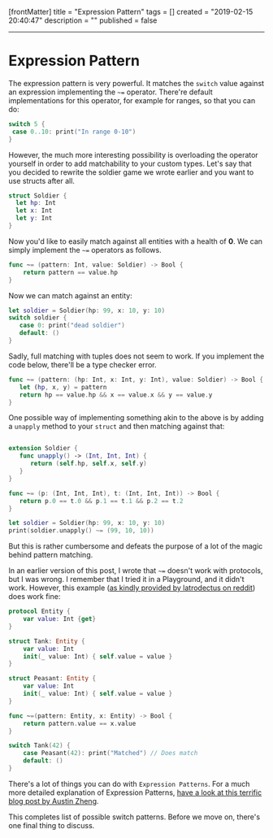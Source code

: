 [frontMatter]
title = "Expression Pattern"
tags = []
created = "2019-02-15 20:40:47"
description = ""
published = false

---

# Expression Pattern

The expression pattern is very powerful. It matches the `switch` value
against an expression implementing the `~=` operator. There\'re default
implementations for this operator, for example for ranges, so that you
can do:

``` Swift
switch 5 {
 case 0..10: print("In range 0-10")
}
```

However, the much more interesting possibility is overloading the
operator yourself in order to add matchability to your custom types.
Let\'s say that you decided to rewrite the soldier game we wrote earlier
and you want to use structs after all.

``` Swift
struct Soldier {
  let hp: Int
  let x: Int
  let y: Int
}
```

Now you\'d like to easily match against all entities with a health of
**0**. We can simply implement the `~=` operators as follows.

``` Swift
func ~= (pattern: Int, value: Soldier) -> Bool {
    return pattern == value.hp
}
```

Now we can match against an entity:

``` Swift
let soldier = Soldier(hp: 99, x: 10, y: 10)
switch soldier {
   case 0: print("dead soldier")
   default: ()
}
```

Sadly, full matching with tuples does not seem to work. If you implement
the code below, there\'ll be a type checker error.

``` Swift
func ~= (pattern: (hp: Int, x: Int, y: Int), value: Soldier) -> Bool {
   let (hp, x, y) = pattern
   return hp == value.hp && x == value.x && y == value.y
}
```

One possible way of implementing something akin to the above is by
adding a `unapply` method to your `struct` and then matching against
that:

``` Swift

extension Soldier {
   func unapply() -> (Int, Int, Int) {
      return (self.hp, self.x, self.y)
   }
}

func ~= (p: (Int, Int, Int), t: (Int, Int, Int)) -> Bool {
   return p.0 == t.0 && p.1 == t.1 && p.2 == t.2 
}

let soldier = Soldier(hp: 99, x: 10, y: 10)
print(soldier.unapply() ~= (99, 10, 10))

```

But this is rather cumbersome and defeats the purpose of a lot of the
magic behind pattern matching.

In an earlier version of this post, I wrote that `~=` doesn\'t work with
protocols, but I was wrong. I remember that I tried it in a Playground,
and it didn\'t work. However, this example ([as kindly provided by
latrodectus on
reddit](https://www.reddit.com/r/swift/comments/3hq6id/match_me_if_you_can_swift_pattern_matching_in/cub187r))
does work fine:

``` Swift
protocol Entity {
    var value: Int {get}
}

struct Tank: Entity {
    var value: Int
    init(_ value: Int) { self.value = value }
}

struct Peasant: Entity {
    var value: Int
    init(_ value: Int) { self.value = value }
}

func ~=(pattern: Entity, x: Entity) -> Bool {
    return pattern.value == x.value
}

switch Tank(42) {
    case Peasant(42): print("Matched") // Does match
    default: ()
}
```

There\'s a lot of things you can do with `Expression Patterns`. For a
much more detailed explanation of Expression Patterns, [have a look at
this terrific blog post by Austin
Zheng](http://austinzheng.com/2014/12/17/custom-pattern-matching/).

This completes list of possible switch patterns. Before we move on,
there\'s one final thing to discuss.

